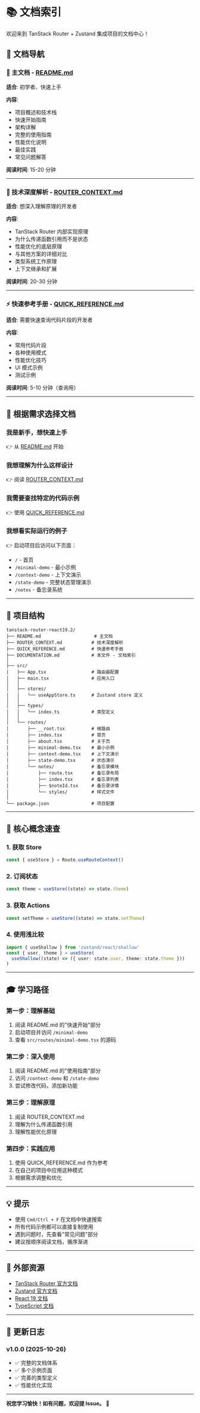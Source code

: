 # 📚 文档索引

欢迎来到 TanStack Router + Zustand 集成项目的文档中心！

## 📖 文档导航

### 🚀 主文档 - [README.md](./README.md)
**适合**: 初学者、快速上手

**内容**:
- 项目概述和技术栈
- 快速开始指南
- 架构详解
- 完整的使用指南
- 性能优化说明
- 最佳实践
- 常见问题解答

**阅读时间**: 15-20 分钟

---

### 🔬 技术深度解析 - [ROUTER_CONTEXT.md](./ROUTER_CONTEXT.md)
**适合**: 想深入理解原理的开发者

**内容**:
- TanStack Router 内部实现原理
- 为什么传递函数引用而不是状态
- 性能优化的底层原理
- 与其他方案的详细对比
- 类型系统工作原理
- 上下文继承和扩展

**阅读时间**: 20-30 分钟

---

### ⚡ 快速参考手册 - [QUICK_REFERENCE.md](./QUICK_REFERENCE.md)
**适合**: 需要快速查询代码片段的开发者

**内容**:
- 常用代码片段
- 各种使用模式
- 性能优化技巧
- UI 模式示例
- 测试示例

**阅读时间**: 5-10 分钟（查询用）

---

## 🎯 根据需求选择文档

### 我是新手，想快速上手
👉 从 [README.md](./README.md) 开始

### 我想理解为什么这样设计
👉 阅读 [ROUTER_CONTEXT.md](./ROUTER_CONTEXT.md)

### 我需要查找特定的代码示例
👉 使用 [QUICK_REFERENCE.md](./QUICK_REFERENCE.md)

### 我想看实际运行的例子
👉 启动项目后访问以下页面：
- `/` - 首页
- `/minimal-demo` - 最小示例
- `/context-demo` - 上下文演示
- `/state-demo` - 完整状态管理演示
- `/notes` - 备忘录系统

---

## 📂 项目结构

```
tanstack-router-react19.2/
├── README.md                    # 主文档
├── ROUTER_CONTEXT.md           # 技术深度解析
├── QUICK_REFERENCE.md          # 快速参考手册
├── DOCUMENTATION.md            # 本文件 - 文档索引
│
├── src/
│   ├── App.tsx                 # 路由器配置
│   ├── main.tsx                # 应用入口
│   │
│   ├── stores/
│   │   └── useAppStore.ts      # Zustand store 定义
│   │
│   ├── types/
│   │   └── index.ts            # 类型定义
│   │
│   └── routes/
│       ├── __root.tsx          # 根路由
│       ├── index.tsx           # 首页
│       ├── about.tsx           # 关于页
│       ├── minimal-demo.tsx    # 最小示例
│       ├── context-demo.tsx    # 上下文演示
│       ├── state-demo.tsx      # 状态演示
│       └── notes/              # 备忘录模块
│           ├── route.tsx       # 备忘录布局
│           ├── index.tsx       # 备忘录列表
│           ├── $noteId.tsx     # 备忘录详情
│           └── styles/         # 样式文件
│
└── package.json                # 项目配置
```

---

## 🔑 核心概念速查

### 1. 获取 Store
```typescript
const { useStore } = Route.useRouteContext()
```

### 2. 订阅状态
```typescript
const theme = useStore((state) => state.theme)
```

### 3. 获取 Actions
```typescript
const setTheme = useStore((state) => state.setTheme)
```

### 4. 使用浅比较
```typescript
import { useShallow } from 'zustand/react/shallow'
const { user, theme } = useStore(
  useShallow((state) => ({ user: state.user, theme: state.theme }))
)
```

---

## 🎓 学习路径

### 第一步：理解基础
1. 阅读 README.md 的"快速开始"部分
2. 启动项目并访问 `/minimal-demo`
3. 查看 `src/routes/minimal-demo.tsx` 的源码

### 第二步：深入使用
1. 阅读 README.md 的"使用指南"部分
2. 访问 `/context-demo` 和 `/state-demo`
3. 尝试修改代码，添加新功能

### 第三步：理解原理
1. 阅读 ROUTER_CONTEXT.md
2. 理解为什么传递函数引用
3. 理解性能优化原理

### 第四步：实践应用
1. 使用 QUICK_REFERENCE.md 作为参考
2. 在自己的项目中应用这种模式
3. 根据需求调整和优化

---

## 💡 提示

- 使用 `Cmd/Ctrl + F` 在文档中快速搜索
- 所有代码示例都可以直接复制使用
- 遇到问题时，先查看"常见问题"部分
- 建议按顺序阅读文档，循序渐进

---

## 🔗 外部资源

- [TanStack Router 官方文档](https://tanstack.com/router)
- [Zustand 官方文档](https://github.com/pmndrs/zustand)
- [React 19 文档](https://react.dev)
- [TypeScript 文档](https://www.typescriptlang.org)

---

## 📝 更新日志

### v1.0.0 (2025-10-26)
- ✅ 完整的文档体系
- ✅ 多个示例页面
- ✅ 完善的类型定义
- ✅ 性能优化实现

---

**祝您学习愉快！如有问题，欢迎提 Issue。** 🎉

